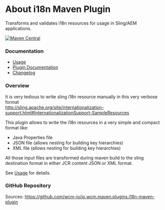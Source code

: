 About i18n Maven Plugin
=======================

Transforms and validates i18n resources for usage in Sling/AEM applications.

[![Maven Central](https://img.shields.io/maven-central/v/io.wcm.maven.plugins/i18n-maven-plugin)](https://repo1.maven.org/maven2/io/wcm/maven/plugins/i18n-maven-plugin)


### Documentation

* [Usage][usage]
* [Plugin Documentation][plugindocs]
* [Changelog][changelog]


### Overview

It is very tedious to write sling i18n resource manually in this very verbose format<br/>
http://sling.apache.org/site/internationalization-support.html#InternationalizationSupport-SampleResources

This plugin allows to write the i18n resources in a very simple and compact format like:

* Java Properties file
* JSON file (allows nesting for building key hierarchies)
* XML file (allows nesting for building key hierarchies)

All those input files are transformed during maven build to the sling destination format in either JCR content JSON or XML format.

See [Usage][usage] for details.


### GitHub Repository

Sources: https://github.com/wcm-io/io.wcm.maven.plugins.i18n-maven-plugin


[usage]: usage.html
[plugindocs]: plugin-info.html
[changelog]: changes.html

